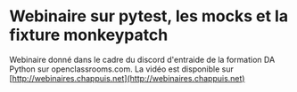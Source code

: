 # Webinaire sur pytest, les mocks et la fixture monkeypatch

Webinaire donné dans le cadre du discord d'entraide de la formation DA Python
sur openclassrooms.com. La vidéo est disponible sur [http://webinaires.chappuis.net](http://webinaires.chappuis.net)